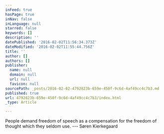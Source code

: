```yaml
---
inFeed: true
hasPage: true
inNav: false
inLanguage: null
starred: false
keywords: []
description: ''
datePublished: '2016-02-02T11:56:34.373Z'
dateModified: '2016-02-02T11:55:44.756Z'
title: ''
author: []
authors: []
publisher:
  name: null
  domain: null
  url: null
  favicon: null
sourcePath: _posts/2016-02-02-4792823b-659e-450f-9c6d-4af49cc4c7b3.md
published: true
url: 4792823b-659e-450f-9c6d-4af49cc4c7b3/index.html
_type: Article

---
```

People demand freedom of speech as a compensation for the freedom of thought which they seldom use.   --- 
Søren Kierkegaard